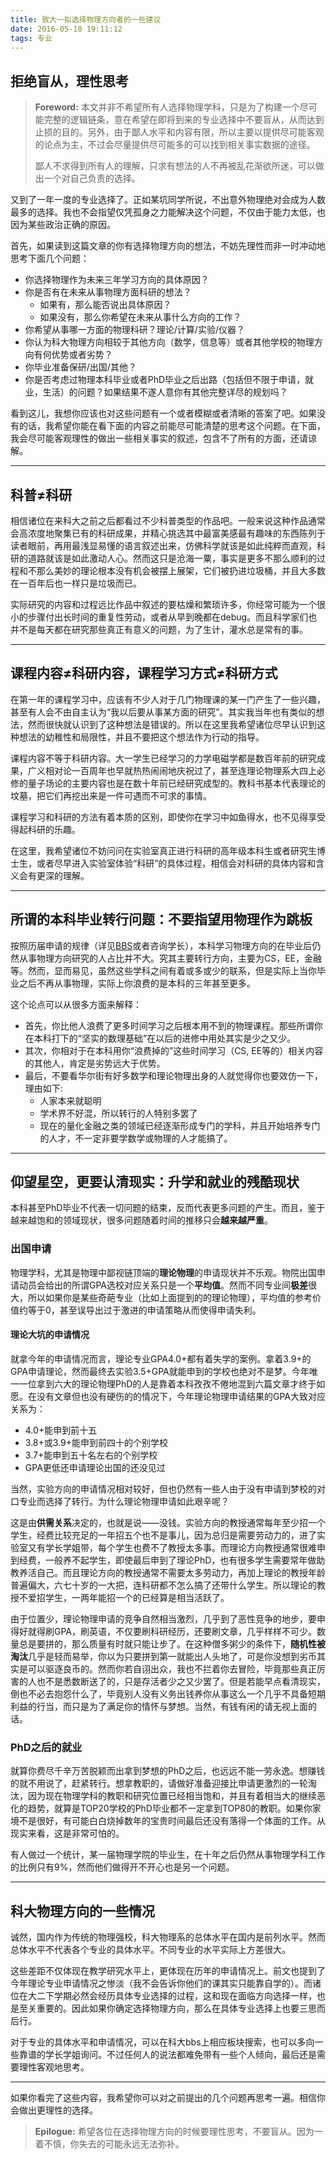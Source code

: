 ```yaml
---
title: 致大一拟选择物理方向者的一些建议
date: 2016-05-10 19:11:12
tags: 专业
---
```


## 拒绝盲从，理性思考

> **Foreword:** 本文并非不希望所有人选择物理学科，只是为了构建一个尽可能完整的逻辑链条，意在希望在即将到来的专业选择中不要盲从，从而达到止损的目的。另外，由于鄙人水平和内容有限，所以主要以提供尽可能客观的论点为主，不过会尽量提供尽可能多的可以找到相关事实数据的途径。
>
>鄙人不求得到所有人的理解，只求有想法的人不再被乱花渐欲所迷，可以做出一个对自己负责的选择。



又到了一年一度的专业选择了。正如某坑同学所说，不出意外物理绝对会成为人数最多的选择。我也不会指望仅凭孤身之力能解决这个问题，不仅由于能力太低，也因为某些政治正确的原因。

首先，如果读到这篇文章的你有选择物理方向的想法，不妨先理性而非一时冲动地思考下面几个问题：
+ 你选择物理作为未来三年学习方向的具体原因？
+ 你是否有在未来从事物理方面科研的想法？
    - 如果有，那么能否说出具体原因？
    - 如果没有，那么你希望在未来从事什么方向的工作？
+ 你希望从事哪一方面的物理科研？理论/计算/实验/仪器？
+ 你认为科大物理方向相较于其他方向（数学，信息等）或者其他学校的物理方向有何优势或者劣势？
+ 你毕业准备保研/出国/其他？
+ 你是否考虑过物理本科毕业或者PhD毕业之后出路（包括但不限于申请，就业，生活）的问题？如果结果不遂人意你有其他完整详尽的规划吗？

看到这儿，我想你应该也对这些问题有一个或者模糊或者清晰的答案了吧。如果没有的话，我希望你能在看下面的内容之前能尽可能清楚的思考这个问题。在下面，我会尽可能客观理性的做出一些相关事实的叙述，包含不了所有的方面，还请谅解。

---
## 科普≠科研

相信诸位在来科大之前之后都看过不少科普类型的作品吧。一般来说这种作品通常会高浓度地聚集已有的科研成果，并精心挑选其中最富美感最有趣味的东西陈列于读者眼前，再用最浅显易懂的语言叙述出来，仿佛科学就该是如此纯粹而直观，科研的道路就该是如此激动人心。然而这只是沧海一粟，事实是更多不那么顺利的过程和不那么美妙的理论根本没有机会被摆上展架，它们被扔进垃圾桶，并且大多数在一百年后也一样只是垃圾而已。

实际研究的内容和过程远比作品中叙述的要枯燥和繁琐许多，你经常可能为一个很小的步骤付出长时间的重复性劳动，或者从早到晚都在debug。而且科学家们也并不是每天都在研究那些真正有意义的问题，为了生计，灌水总是常有的事。

---
## 课程内容≠科研内容，课程学习方式≠科研方式

在第一年的课程学习中，应该有不少人对于几门物理课的某一门产生了一些兴趣，甚至有人会不由自主认为“我以后要从事某方面的研究”。其实我当年也有类似的想法，然而很快就认识到了这种想法是错误的。所以在这里我希望诸位尽早认识到这种想法的幼稚性和局限性，并且不要把这个想法作为行动的指导。

课程内容不等于科研内容。大一学生已经学习的力学电磁学都是数百年前的研究成果，广义相对论一百周年也早就热热闹闹地庆祝过了，甚至连理论物理系大四上必修的量子场论的主要内容也是在数十年前已经研究成型的。教科书基本代表理论的坟墓，把它们再挖出来是一件可遇而不可求的事情。

课程学习和科研的方法有着本质的区别，即使你在学习中如鱼得水，也不见得享受得起科研的乐趣。

在这里，我希望诸位不妨问问在实验室真正进行科研的高年级本科生或者研究生博士生，或者尽早进入实验室体验“科研”的具体过程，相信会对科研的具体内容和含义会有更深的理解。

---
## 所谓的本科毕业转行问题：不要指望用物理作为跳板

按照历届申请的规律（详见[BBS](http://bbs.ustc.edu.cn/)或者咨询学长），本科学习物理方向的在毕业后仍然从事物理方向研究的人占比并不大。究其主要转行方向，主要为CS，EE，金融等。然而，显而易见，虽然这些学科之间有着或多或少的联系，但是实际上当你毕业之后不再从事物理，实际上你浪费的是本科的三年甚至更多。

这个论点可以从很多方面来解释：
+ 首先，你比他人浪费了更多时间学习之后根本用不到的物理课程。那些所谓你在本科打下的“坚实的数理基础”在以后的进修中用处其实是少之又少。
+ 其次，你相对于在本科用你“浪费掉的”这些时间学习（CS, EE等的）相关内容的其他人，肯定是劣势远大于优势。
+ 最后，不要看华尔街有好多数学和理论物理出身的人就觉得你也要效仿一下，理由如下:
    - 人家本来就聪明
    - 学术界不好混，所以转行的人特别多罢了
    - 现在的量化金融之类的领域已经逐渐形成专门的学科，并且开始培养专门的人才，不一定非要学数学或物理的人才能搞了。

---
## 仰望星空，更要认清现实：升学和就业的残酷现状
本科甚至PhD毕业不代表一切问题的结束，反而代表更多问题的产生。而且，鉴于越来越饱和的领域现状，很多问题随着时间的推移只会**越来越严重**。

### 出国申请
物理学科，尤其是物理中鄙视链顶端的**理论物理**的申请现状并不乐观。物院出国申请动员会给出的所谓GPA选校对应关系只是一个**平均值**。然而不同专业间**极差**很大，所以如果你是某些奇葩专业（比如上面提到的的理论物理），平均值的参考价值约等于0，甚至误导出过于激进的申请策略从而使得申请失利。

#### 理论大坑的申请情况
就拿今年的申请情况而言，理论专业GPA4.0+都有着失学的案例。拿着3.9+的GPA申请理论，然而最终去实验3.5+GPA就能申到的学校也绝对不是梦。今年唯一一位拿到六大的理论物理PhD的人是靠着本科孜孜不倦地混到六篇文章才终于如愿。在没有文章但也没有硬伤的的情况下，今年理论物理申请结果的GPA大致对应关系为：
+ 4.0+能申到前十五
+ 3.8+或3.9+能申到前四十的个别学校
+ 3.7+能申到五十名左右的个别学校
+ GPA更低还申请理论出国的还没见过

当然，实验方向的申请情况相对较好，但也仍然有一些人由于没有申请到梦校的对口专业而选择了转行。为什么理论物理申请如此艰辛呢？

这是由**供需关系**决定的，也就是说——没钱。实验方向的教授通常每年至少招一个学生，经费比较充足的一年招五个也不是事儿，因为总归是需要劳动力的，进了实验室又有学长学姐带，每个学生也费不了教授太多事。而理论方向教授通常很难申到经费，一般养不起学生，即使最后申到了理论PhD，也有很多学生需要常年做助教养活自己。而且理论方向的教授通常不需要太多劳动力，再加上理论的教授年龄普遍偏大，六七十岁的一大把，连科研都不怎么搞了还带什么学生。所以理论的教授不爱招学生，一两年能招一个的已经算是相当活跃了。

由于位置少，理论物理申请的竞争自然相当激烈，几乎到了恶性竞争的地步，要申得好就得刷GPA，刷英语，不仅要刷科研经历，还要刷文章，几乎样样不可少。数量总是要拼的，那么质量有时就只能让步了。在这种僧多粥少的条件下，**随机性被淘汰**几乎是轻而易举，你以为只要拼到第一就能出人头地了，可是你没想到劣币其实是可以驱逐良币的。然而你若自诩出众，我也不拦着你去冒险，毕竟那些真正厉害的人也不是悉数断送了的，只是存活者少之又少罢了。但是若能早点看清现实，倒也不必去抱怨什么了，毕竟别人没有义务出钱养你从事这么一个几乎不具备短期利益的行当，而只是为了满足你的情怀与梦想。当然，有钱有闲的请无视上面的话。

### PhD之后的就业

就算你费尽千辛万苦脱颖而出拿到梦想的PhD之后，也远远不能一劳永逸。想赚钱的就不用说了，赶紧转行。想拿教职的，请做好准备迎接比申请更激烈的一轮淘汰，因为现在物理学科的教职和研究位置已经相当饱和，并且有着相当大的继续恶化的趋势，就算是TOP20学校的PhD毕业都不一定拿到TOP80的教职。如果你家境不是很好，有可能白白烧掉数年的宝贵时间最后还没有落得一个体面的工作。从现实来看，这是非常可怕的。

有人做过一个统计，某一届物理学院的毕业生，在十年之后仍然从事物理学科工作的比例只有9%，然而他们做得开不开心也是另一个问题。

---
## 科大物理方向的一些情况

诚然，国内作为传统的物理强校，科大物理系的总体水平在国内是前列水平。然而总体水平不代表各个专业的具体水平。不同专业的水平实际上方差很大。

这些差距不仅体现在教学研究水平上，更体现在历年的申请情况上。前文也提到了今年理论专业申请情况之惨淡（我不会告诉你他们的课其实只能靠自学的）。而诸位在大二下学期必然会经历具体专业选择的过程，这和现在面临方向选择一样，也是至关重要的。因此如果你确定选择物理方向，那么在具体专业选择上也要三思而后行。

对于专业的具体水平和申请情况，可以在科大bbs上相应板块搜索，也可以多向一些靠谱的学长学姐询问。不过任何人的说法都难免带有一些个人倾向，最后还是需要理性客观地思考。

---

如果你看完了这些内容，我希望你可以对之前提出的几个问题再思考一遍。相信你会做出更理性的选择。


> **Epilogue:** 希望各位在选择物理方向的时候要理性思考，不要盲从。因为一着不慎，你失去的可能永远无法弥补。
